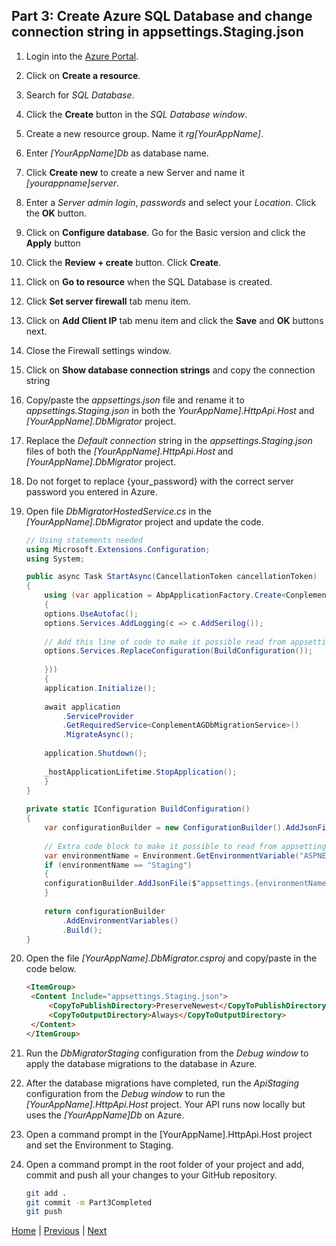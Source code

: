 ## Part 3: Create Azure SQL Database and change connection string in appsettings.Staging.json

1. Login into the [Azure Portal](https://portal.azure.com/#home).

2. Click on **Create a resource**.

3. Search for *SQL Database*.

4. Click the **Create** button in the *SQL Database window*.

5. Create a new resource group. Name it *rg[YourAppName]*.

6. Enter *[YourAppName]Db* as database name.

7. Click **Create new** to create a new Server and name it *[yourappname]server*.

8. Enter a *Server admin login*, *passwords* and select your *Location*. Click the **OK** button.

9. Click on **Configure database**. Go for the Basic version and click the **Apply** button

10. Click the **Review + create** button. Click **Create**.

11. Click on **Go to resource** when the SQL Database is created.

12. Click **Set server firewall** tab menu item.

13. Click on **Add Client IP** tab menu item and click the **Save** and **OK** buttons next.

14. Close the Firewall settings window.

15. Click on **Show database connection strings** and copy the connection string

16. Copy/paste the *appsettings.json* file and rename it to *appsettings.Staging.json* in both the *YourAppName].HttpApi.Host* and *[YourAppName].DbMigrator* project.

17. Replace the *Default connection* string in the *appsettings.Staging.json* files of both the *[YourAppName].HttpApi.Host* and *[YourAppName].DbMigrator* project.

18. Do not forget to replace {your_password} with the correct server password you entered in Azure.

19. Open file *DbMigratorHostedService.cs* in the *[YourAppName].DbMigrator* project and update the code.

    ```csharp
    // Using statements needed
    using Microsoft.Extensions.Configuration;
    using System;

    public async Task StartAsync(CancellationToken cancellationToken)
    {
        using (var application = AbpApplicationFactory.Create<ConplementAGDbMigratorModule>(options =>
        {
        options.UseAutofac();
        options.Services.AddLogging(c => c.AddSerilog());
  
        // Add this line of code to make it possible read from appsettings.Staging.json
        options.Services.ReplaceConfiguration(BuildConfiguration());
  
        }))
        {
        application.Initialize();
  
        await application
            .ServiceProvider
            .GetRequiredService<ConplementAGDbMigrationService>()
            .MigrateAsync();
  
        application.Shutdown();
  
        _hostApplicationLifetime.StopApplication();
        }
    }
  
    private static IConfiguration BuildConfiguration()
    {
        var configurationBuilder = new ConfigurationBuilder().AddJsonFile("appsettings.json");
  
        // Extra code block to make it possible to read from appsettings.Staging.json
        var environmentName = Environment.GetEnvironmentVariable("ASPNETCORE_ENVIRONMENT");
        if (environmentName == "Staging")
        {
        configurationBuilder.AddJsonFile($"appsettings.{environmentName}.json", true);
        }
  
        return configurationBuilder
            .AddEnvironmentVariables()
            .Build();
    }
    ```

20. Open the file *[YourAppName].DbMigrator.csproj* and copy/paste in the code below.

     ```html
     <ItemGroup>
      <Content Include="appsettings.Staging.json">
          <CopyToPublishDirectory>PreserveNewest</CopyToPublishDirectory>
          <CopyToOutputDirectory>Always</CopyToOutputDirectory>
      </Content>
     </ItemGroup>
     ```

21. Run the *DbMigratorStaging* configuration from the *Debug window* to apply the database migrations to the database in Azure.

22. After the database migrations have completed, run the *ApiStaging* configuration from the *Debug window* to run the *[YourAppName].HttpApi.Host* project. Your API runs now locally but uses the *[YourAppName]Db* on Azure.

23. Open a command prompt in the [YourAppName].HttpApi.Host project and set the Environment to Staging.

24. Open a command prompt in the root folder of your project and add, commit and push all your changes to your GitHub repository.

    ```bash
    git add .
    git commit -m Part3Completed
    git push
    ```

[Home](./../../README.md) | [Previous](Tutorial/../../Part2/Part2.md) | [Next](Tutorial/../../Part4/Part4.md)